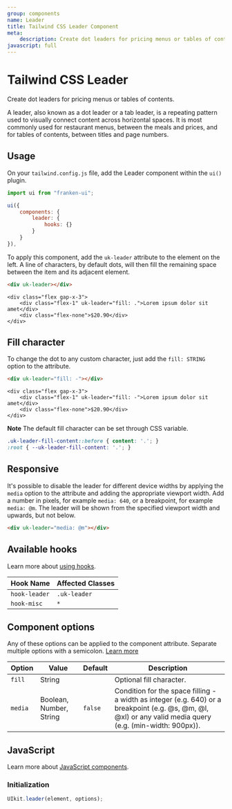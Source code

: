 ```yaml
---
group: components
name: Leader
title: Tailwind CSS Leader Component
meta:
    description: Create dot leaders for pricing menus or tables of contents.
javascript: full
---
```


# Tailwind CSS Leader

<p class="mt-2 text-xl text-muted-foreground">Create dot leaders for pricing menus or tables of contents.</p>

A leader, also known as a dot leader or a tab leader, is a repeating pattern used to visually connect content across horizontal spaces. It is most commonly used for restaurant menus, between the meals and prices, and for tables of contents, between titles and page numbers.


## Usage

On your `tailwind.config.js` file, add the Leader component within the `ui()` plugin.

```javascript
import ui from "franken-ui";

ui({
    components: {
        leader: {
            hooks: {}
        }
    }
}),
```

To apply this component, add the `uk-leader` attribute to the element on the left. A line of characters, by default dots, will then fill the remaining space between the item and its adjacent element.

```html
<div uk-leader></div>
```

```example
<div class="flex gap-x-3">
    <div class="flex-1" uk-leader="fill: .">Lorem ipsum dolor sit amet</div>
    <div class="flex-none">$20.90</div>
</div>
```


## Fill character

To change the dot to any custom character, just add the `fill: STRING` option to the attribute.

```html
<div uk-leader="fill: -"></div>
```

```example
<div class="flex gap-x-3">
    <div class="flex-1" uk-leader="fill: -">Lorem ipsum dolor sit amet</div>
    <div class="flex-none">$20.90</div>
</div>
```

**Note** The default fill character can be set through CSS variable.

```css
.uk-leader-fill-content::before { content: '.'; }
:root { --uk-leader-fill-content: '.'; }
```


## Responsive

It's possible to disable the leader for different device widths by applying the `media` option to the attribute and adding the appropriate viewport width. Add a number in pixels, for example `media: 640`, or a breakpoint, for example `media: @m`. The leader will be shown from the specified viewport width and upwards, but not below.

```html
<div uk-leader="media: @m"></div>
```

## Available hooks

Learn more about [using hooks](/docs/introduction#using-hooks).

| Hook Name       | Affected Classes |
|-----------------|------------------|
| `hook-leader`   | `.uk-leader`     |
| `hook-misc`     | `*`              |

## Component options

Any of these options can be applied to the component attribute. Separate multiple options with a semicolon. [Learn more](javascript.md#component-configuration)


| Option  | Value                   | Default | Description                                                                                                                                                |
| ------- | ----------------------- | ------- | ---------------------------------------------------------------------------------------------------------------------------------------------------------- |
| `fill`  | String                  |         | Optional fill character.                                                                                                                                   |
| `media` | Boolean, Number, String | `false` | Condition for the space filling - a width as integer (e.g. 640) or a breakpoint (e.g. @s, @m, @l, @xl) or any valid media query (e.g. (min-width: 900px)). |


## JavaScript

Learn more about [JavaScript components](javascript.md#programmatic-use).

### Initialization

```javascript
UIkit.leader(element, options);
```

